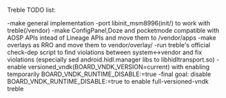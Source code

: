 Treble TODO list:

-make general implementation
-port libinit_msm8996(init/) to work with treble(/vendor)
-make ConfigPanel,Doze and pocketmode compatible with AOSP APIs intead of Lineage APIs and move them to /vendor/apps
-make overlays as RRO and move them to vendor/overlay/
-run treble's official check-dep script to find violations between system<->vendor and fix violations (especially sed android.hidl.manager libs to libhidltransport.so)
-enable versioned_vndk(BOARD_VNDK_VERSION=current) with enabling temporarily BOARD_VNDK_RUNTIME_DISABLE:=true
-final goal: disable BOARD_VNDK_RUNTIME_DISABLE:=true to enable full-versioned-vndk treble
